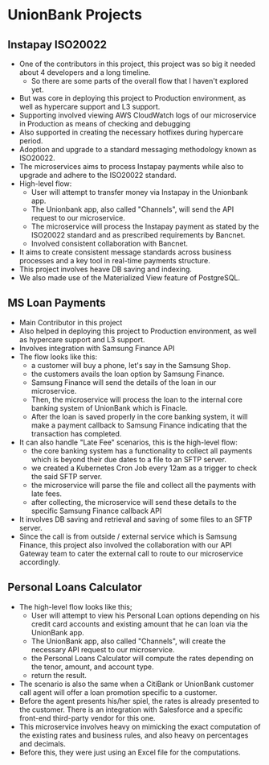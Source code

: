 # UnionBank Projects 

## Instapay ISO20022
- One of the contributors in this project, this project was so big it needed about 4 developers and a long timeline.
	- So there are some parts of the overall flow that I haven't explored yet.
- But was core in deploying this project to Production environment, as well as hypercare support and L3 support.
- Supporting involved viewing AWS CloudWatch logs of our microservice in Production as means of checking and debugging
- Also supported in creating the necessary hotfixes during hypercare period.
- Adoption and upgrade to a standard messaging methodology known as ISO20022.
- The microservices aims to process Instapay payments while also to upgrade and adhere to the ISO20022 standard.
- High-level flow:
	- User will attempt to transfer money via Instapay in the Unionbank app.
	- The Unionbank app, also called "Channels", will send the API request to our microservice.
	- The microservice will process the Instapay payment as stated by the ISO20022 standard and as prescribed requirements by Bancnet.
	- Involved consistent collaboration with Bancnet.
- It aims to create consistent message standards across business processes and a key tool in real-time payments structure.
- This project involves heave DB saving and indexing.
- We also made use of the Materialized View feature of PostgreSQL.

## MS Loan Payments
- Main Contributor in this project
- Also helped in deploying this project to Production environment, as well as hypercare support and L3 support.
- Involves integration with Samsung Finance API
- The flow looks like this: 
	- a customer will buy a phone, let's say in the Samsung Shop.
	- the customers avails the loan option by Samsung Finance.
	- Samsung Finance will send the details of the loan in our microservice.
	- Then, the microservice will process the loan to the internal core banking system of UnionBank which is Finacle.
	- After the loan is saved properly in the core banking system, it will make a payment callback to Samsung Finance indicating that the transaction has completed.
- It can also handle "Late Fee" scenarios, this is the high-level flow:
	- the core banking system has a functionality to collect all payments which is beyond their due dates to a file to an SFTP server.
	- we created a Kubernetes Cron Job every 12am as a trigger to check the said SFTP server.
	- the microservice will parse the file and collect all the payments with late fees.
	- after collecting, the microservice will send these details to the specific Samsung Finance callback API
- It involves DB saving and retrieval and saving of some files to an SFTP server.
- Since the call is from outside / external service which is Samsung Finance, this project also involved the collaboration with our API Gateway team to cater the external call to route to our microservice accordingly.

## Personal Loans Calculator
- The high-level flow looks like this;
	- User will attempt to view his Personal Loan options depending on his credit card accounts and existing amount that he can loan via the UnionBank app.
	- The UnionBank app, also called "Channels", will create the necessary API request to our microservice.
	- the Personal Loans Calculator will compute the rates depending on the tenor, amount, and account type.
	- return the result.
- The scenario is also the same when a CitiBank or UnionBank customer call agent will offer a loan promotion specific to a customer.
- Before the agent presents his/her spiel, the rates is already presented to the customer. There is an integration with Salesforce and a specific front-end third-party vendor for this one.
- This microservice involves heavy on mimicking the exact computation of the existing rates and business rules, and also heavy on percentages and decimals.
- Before this, they were just using an Excel file for the computations.